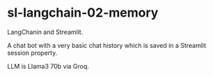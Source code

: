 # sl-langchain-02-memory

LangChanin and Streamlit.

A chat bot with a very basic chat history which is saved in a Streamlit session property.

LLM is Llama3 70b via Groq.
